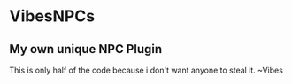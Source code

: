 # VibesNPCs
My own unique NPC Plugin
-
This is only half of the code because i don't want anyone to steal it.
~Vibes
